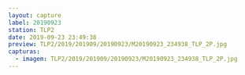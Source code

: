 ```yaml
---
layout: capture
label: 20190923
station: TLP2
date: 2019-09-23 23:49:38
preview: TLP2/2019/201909/20190923/M20190923_234938_TLP_2P.jpg
capturas:
  - imagem: TLP2/2019/201909/20190923/M20190923_234938_TLP_2P.jpg
---
```

